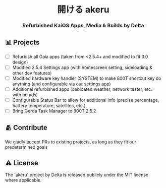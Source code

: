 <h1 align="center">
  開ける akeru
</h1>
<h3 align="center">
Refurbished KaiOS Apps, Media & Builds by Delta
</p>

## 📊 Projects

- [ ] Refurbish all Gaia apps (taken from <2.5.4+ and modified to fit 3.0 design)
- [ ] Modified 2.5.4 Settings app (with homescreen setting, sideloading & other dev features)
- [ ] Modified hardware key handler (SYSTEM) to make 800T shortcut key do anything (and configurable via our settings app)
- [ ] Additional refurbished apps (debloated weather, network tester, etc. with no ads)
- [ ] Configurable Status Bar to allow for additional info (precise percentage, battery temperature, satellites, etc.)
- [ ] Bring Gerda Task Manager to 800T 2.5.2

## 🫂 Contribute

We gladly accept PRs to existing projects, as long as they fit our predetermined goals

## ⚠️ License

The 'akeru' project by Delta is released publicly under the MIT license where applicable.
